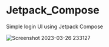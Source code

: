 # Jetpack_Compose

Simple login UI using Jetpack Compose

![Screenshot 2023-03-26 233127](https://user-images.githubusercontent.com/98586425/227803033-0586f4e1-b769-4e32-8de3-51f83f9618c6.png)
